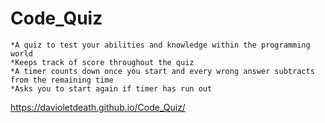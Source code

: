 # Code_Quiz

    *A quiz to test your abilities and knowledge within the programming world
    *Keeps track of score throughout the quiz
    *A timer counts down once you start and every wrong answer subtracts from the remaining time
    *Asks you to start again if timer has run out
https://davioletdeath.github.io/Code_Quiz/